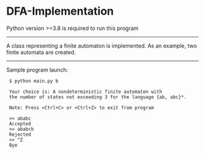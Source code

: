 # DFA-Implementation

Python version >=3.8 is required to run this program

-----

A class representing a finite automaton is implemented. 
As an example, two finite automata are created.

-----
Sample program launch:
```
 $ python main.py b
 
 Your choice is: A nondeterministic finite automaton with 
 the number of states not exceeding 3 for the language {ab, abc}*.
 
 Note: Press <Ctrl+C> or <Ctrl+Z> to exit from program
 
 >> ababc
 Accepted
 >> ababcb
 Rejected
 >> ^Z
 Bye
```
